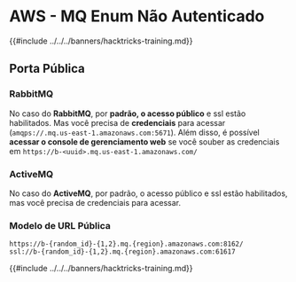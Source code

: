 # AWS - MQ Enum Não Autenticado

{{#include ../../../banners/hacktricks-training.md}}

## Porta Pública

### **RabbitMQ**

No caso do **RabbitMQ**, por **padrão, o acesso público** e ssl estão habilitados. Mas você precisa de **credenciais** para acessar (`amqps://.mq.us-east-1.amazonaws.com:5671`​​). Além disso, é possível **acessar o console de gerenciamento web** se você souber as credenciais em `https://b-<uuid>.mq.us-east-1.amazonaws.com/`

### ActiveMQ

No caso do **ActiveMQ**, por padrão, o acesso público e ssl estão habilitados, mas você precisa de credenciais para acessar.

### Modelo de URL Pública
```
https://b-{random_id}-{1,2}.mq.{region}.amazonaws.com:8162/
ssl://b-{random_id}-{1,2}.mq.{region}.amazonaws.com:61617
```
{{#include ../../../banners/hacktricks-training.md}}
